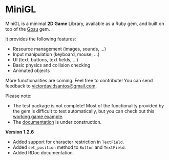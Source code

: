 # MiniGL

MiniGL is a minimal **2D Game** Library, available as a Ruby gem, and built on
top of the [Gosu](http://www.libgosu.org/) gem.

It provides the following features:
  * Resource management (images, sounds, ...)
  * Input manipulation (keyboard, mouse, ...)
  * UI (text, buttons, text fields, ...)
  * Basic physics and collision checking
  * Animated objects

More functionalities are coming. Feel free to contribute! You can send feedback
to victordavidsantos@gmail.com.

Please note:

  * The test package is not complete! Most of the functionality
provided by the gem is difficult to test automatically, but you can check out
this [working game example](https://github.com/victords/aventura-do-saber).
  * The [documentation](https://github.com/victords/minigl/wiki) is under
construction.

**Version 1.2.6**

  * Added support for character restriction in `TextField`.
  * Added `set_position` method to `Button` and `TextField`.
  * Added RDoc documentation.
